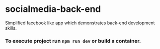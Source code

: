 # socialmedia-back-end
Simplified facebook like app which demonstrates back-end development skills.

### To execute project run `npm run dev` or build a container.

